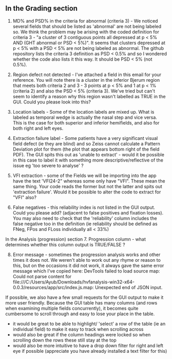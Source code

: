 ## In the Grading section
1. MD% and PSD% in the criteria for abnormal (criteria 3) - We noticed several fields that should be listed as 'abnormal' are not being labeled so. We think the problem may be arising with the coded definition for criteria 3 -  "a cluster of 3 contiguous points all depressed at p < 5% AND (GHT abnormal or PSD < 5%)". It seems that clusters depressed at p < 5% with a PSD < 5% are not being labeled as abnormal. The github repository lists the criteria 3 definition as PSD < 0.5% and so I wondered whether the code also lists it this way. It should be PSD < 5% (not 0.5%). 

2. Region defect not detected - I've attached a field in this email for your reference. You will note there is a cluster in the inferior Bjerum region that meets both criteria 2 and 3 - 3 points at p < 5% and 1 at p < 1% (criteria 2) and also the PSD < 5% (criteria 3). We've tried but can't seem to identify a reason why this region wasn't labelled as TRUE in the GUI. Could you please look into this?

3. Location labels - Some of the location labels are mixed up. What is labeled as temporal wedge is actually the nasal step and vice versa. This is the case for both superior and inferior hemifields, and also for both right and left eyes. 

4. Extraction failure label - Some patients have a very significant visual field defect (ie they are blind) and so Zeiss cannot calculate a Pattern Deviation plot for them (the plot that appears bottom right of the field PDF). The GUI spits this out as 'unable to extract' - would it be possible in this case to label it with something more descriptive/reflective of the issue eg 'too severe to analyse' ? 

5. VFI extraction - some of the Fields we will be importing into the app have the text 'VFI24-2" whereas some only have "VFI". These mean the same thing. Your code reads the former but not the latter and spits out 'extraction failure'. Would it be possible to alter the code to extract for "VFI" also? 

6. False negatives - this reliability index is not listed in the GUI output. Could you please add? (adjacent to false positives and fixation losses). You may also need to check that the 'reliability' column includes the false negative too in the definition (ie reliability should be defined as FNeg, FPos and FLoss individually all < 33%) 

In the Analysis (progression) section 
7. Progression column - what determines whether this column output is TRUE/FALSE ? 

8. Error message - sometimes the progression analysis works and other times it does not. We weren't able to work out any rhyme or reason to this, but on the occasions it did not work, it always gave the same error message which I've copied here: DevTools failed to load source map: Could not parse content for file:///C:/Users/Ayub/Downloads/hvfanalysis-win32-x64-0.0.3/resources/app/src/index.js.map: Unexpected end of JSON input. 

If possible, we also have a few small requests for the GUI output to make it more user friendly. 
Because the GUI table has many columns (and rows when examining multiple fields concurrently), it becomes quite cumbersome to scroll through and easy to lose your place in the table. 
- it would be great to be able to highlight/ 'select' a row of the table (ie an individual field) to make it easy to track when scrolling across
- would also be great if the column headings were locked so when scrolling down the rows these still stay at the top 
- would also be more intuitive to have a drop down filter for right and left eye if possible (appreciate you have already installed a text filter for this)
